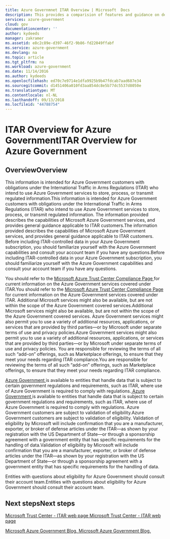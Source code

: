 ```yaml
---
title: Azure Governmnet ITAR Overview | Microsoft  Docs
description: This provides a comparision of features and guidance on developing applications for Azure Government
services: azure-government
cloud: gov
documentationcenter: ''
author: kydeeds
manager: zakramer
ms.assetid: e8c2c89e-d397-46f2-9b86-fd22049ffabf
ms.service: azure-government
ms.devlang: na
ms.topic: article
ms.tgt_pltfrm: na
ms.workload: azure-government
ms.date: 11/14/2016
ms.author: kydeeds
ms.openlocfilehash: ed70c7e9714e1dfa9925b9b47fdcab7aad687e34
ms.sourcegitcommit: d1451406a010fd3aa854dc8e5b77dc5537d8050e
ms.translationtype: MT
ms.contentlocale: nl-NL
ms.lasthandoff: 09/13/2018
ms.locfileid: "44788754"
---
```

# <a name="itar-overview-for-azure-government"></a><span data-ttu-id="6816d-103">ITAR Overview for Azure Government</span><span class="sxs-lookup"><span data-stu-id="6816d-103">ITAR Overview for Azure Government</span></span>
## <a name="overview"></a><span data-ttu-id="6816d-104">Overview</span><span class="sxs-lookup"><span data-stu-id="6816d-104">Overview</span></span>
<span data-ttu-id="6816d-105">This information is intended for Azure Government customers with obligations under the International Traffic in Arms Regulations (ITAR) who intend to use Azure Government services to store, process, or transmit regulated information.</span><span class="sxs-lookup"><span data-stu-id="6816d-105">This information is intended for Azure Government customers with obligations under the International Traffic in Arms Regulations (ITAR) who intend to use Azure Government services to store, process, or transmit regulated information.</span></span> <span data-ttu-id="6816d-106">The information provided describes the capabilities of Microsoft Azure Government services, and provides general guidance applicable to ITAR customers.</span><span class="sxs-lookup"><span data-stu-id="6816d-106">The information provided describes the capabilities of Microsoft Azure Government services, and provides general guidance applicable to ITAR customers.</span></span> <span data-ttu-id="6816d-107">Before including ITAR-controlled data in your Azure Government subscription, you should familiarize yourself with the Azure Government capabilities and consult your account team if you have any questions.</span><span class="sxs-lookup"><span data-stu-id="6816d-107">Before including ITAR-controlled data in your Azure Government subscription, you should familiarize yourself with the Azure Government capabilities and consult your account team if you have any questions.</span></span>

<span data-ttu-id="6816d-108">You should refer to the <a href="http://www.microsoft.com/en-us/TrustCenter/Compliance/default.aspx/"> Microsoft Azure Trust Center Compliance Page </a> for current information on the Azure Government services covered under ITAR.</span><span class="sxs-lookup"><span data-stu-id="6816d-108">You should refer to the <a href="http://www.microsoft.com/en-us/TrustCenter/Compliance/default.aspx/"> Microsoft Azure Trust Center Compliance Page </a> for current information on the Azure Government services covered under ITAR.</span></span> <span data-ttu-id="6816d-109">Additional Microsoft services might also be available, but are not within the scope of the Azure Government covered services.</span><span class="sxs-lookup"><span data-stu-id="6816d-109">Additional Microsoft services might also be available, but are not within the scope of the Azure Government covered services.</span></span> <span data-ttu-id="6816d-110">Azure Government services might also permit you to use a variety of additional resources, applications, or services that are provided by third parties—or by Microsoft under separate terms of use and privacy policies.</span><span class="sxs-lookup"><span data-stu-id="6816d-110">Azure Government services might also permit you to use a variety of additional resources, applications, or services that are provided by third parties—or by Microsoft under separate terms of use and privacy policies.</span></span> <span data-ttu-id="6816d-111">You are responsible for reviewing the terms of all such “add-on” offerings, such as Marketplace offerings, to ensure that they meet your needs regarding ITAR compliance.</span><span class="sxs-lookup"><span data-stu-id="6816d-111">You are responsible for reviewing the terms of all such “add-on” offerings, such as Marketplace offerings, to ensure that they meet your needs regarding ITAR compliance.</span></span>

<span data-ttu-id="6816d-112"><a href="https://azure.microsoft.com/features/gov/"> Azure Government </a> is available to entities that handle data that is subject to certain government regulations and requirements, such as ITAR, where use of Azure Government is required to comply with regulations.</span><span class="sxs-lookup"><span data-stu-id="6816d-112"><a href="https://azure.microsoft.com/features/gov/"> Azure Government </a> is available to entities that handle data that is subject to certain government regulations and requirements, such as ITAR, where use of Azure Government is required to comply with regulations.</span></span> <span data-ttu-id="6816d-113">Azure Government customers are subject to validation of eligibility.</span><span class="sxs-lookup"><span data-stu-id="6816d-113">Azure Government customers are subject to validation of eligibility.</span></span> <span data-ttu-id="6816d-114">Validation of eligibility by Microsoft will include confirmation that you are a manufacturer, exporter, or broker of defense articles under the ITAR—as shown by your registration with the US Department of State—or through a sponsorship agreement with a government entity that has specific requirements for the handling of data.</span><span class="sxs-lookup"><span data-stu-id="6816d-114">Validation of eligibility by Microsoft will include confirmation that you are a manufacturer, exporter, or broker of defense articles under the ITAR—as shown by your registration with the US Department of State—or through a sponsorship agreement with a government entity that has specific requirements for the handling of data.</span></span>

<span data-ttu-id="6816d-115">Entities with questions about eligibility for Azure Government should consult their account team.</span><span class="sxs-lookup"><span data-stu-id="6816d-115">Entities with questions about eligibility for Azure Government should consult their account team.</span></span>

## <a name="next-steps"></a><span data-ttu-id="6816d-116">Next steps</span><span class="sxs-lookup"><span data-stu-id="6816d-116">Next steps</span></span>
<span data-ttu-id="6816d-117"><a href="https://www.microsoft.com/en-us/TrustCenter/Compliance/itar"> Microsoft Trust Center - ITAR web page </a></span><span class="sxs-lookup"><span data-stu-id="6816d-117"><a href="https://www.microsoft.com/en-us/TrustCenter/Compliance/itar"> Microsoft Trust Center - ITAR web page </a></span></span>

<span data-ttu-id="6816d-118"><a href="https://blogs.msdn.microsoft.com/azuregov/">Microsoft Azure Government Blog. </a></span><span class="sxs-lookup"><span data-stu-id="6816d-118"><a href="https://blogs.msdn.microsoft.com/azuregov/">Microsoft Azure Government Blog. </a></span></span>

